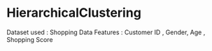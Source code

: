 # HierarchicalClustering

Dataset used : Shopping Data 
Features : Customer ID , Gender, Age , Shopping Score 
